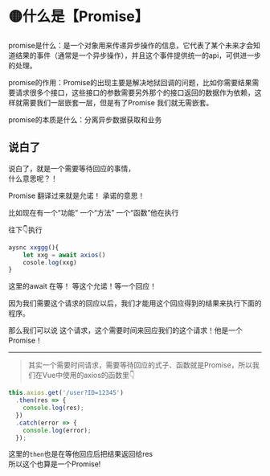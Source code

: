 # 🟡什么是【Promise】

promise是什么：是一个对象用来传递异步操作的信息，它代表了某个未来才会知道结果的事件（通常是一个异步操作），并且这个事件提供统一的api，可供进一步的处理。

promise的作用：Promise的出现主要是解决地狱回调的问题，比如你需要结果需要请求很多个接口，这些接口的参数需要另外那个的接口返回的数据作为依赖，这样就需要我们一层嵌套一层，但是有了Promise 我们就无需嵌套。

promise的本质是什么：分离异步数据获取和业务

## 说白了

说白了，就是一个需要等待回应的事情，  
什么意思呢？！  

Promise 翻译过来就是允诺！ 承诺的意思！

比如现在有一个“功能” 一个“方法” 一个“函数”他在执行

往下👇执行
```js
aysnc xxggg(){
    let xxg = await axios()
    cosole.log(xxg)
}
```
这里的await 在等！ 等这个允诺！等一个回应！  

因为我们需要这个请求的回应以后，我们才能用这个回应得到的结果来执行下面的程序。

那么我们可以说 这个请求，这个需要时间来回应我们的这个请求！他是一个Promise！

---
>其实一个需要时间请求，需要等待回应的式子、函数就是Promise，所以我们在Vue中使用的axios的函数里👇

```js
this.axios.get('/user?ID=12345')
  .then(res => {
    console.log(res);
  })
  .catch(error => {
    console.log(error);
  });
```
这里的`then`也是在等他回应后把结果返回给res  
所以这个也算是一个Promise!

